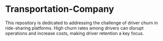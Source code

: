 # Transportation-Company
This repository is dedicated to addressing the challenge of driver churn in ride-sharing platforms. High churn rates among drivers can disrupt operations and increase costs, making driver retention a key focus.
